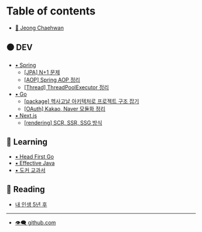 # Table of contents

* [🔹 Jeong Chaehwan](README.md)

## ⚫ DEV

* [▪️ Spring](dev/spring/README.md)
  * [\[JPA\] N+1 문제](dev/spring/jpa-n+1.md)
  * [\[AOP\] Spring AOP 정리](dev/spring/aop-spring-aop.md)
  * [\[Thread\] ThreadPoolExecutor 정리](dev/spring/thread-threadpoolexecutor.md)
* [▪️ Go](dev/golang/README.md)
  * [\[package\] 헥사고날 아키텍처로 프로젝트 구조 잡기](dev/golang/package.md)
  * [\[OAuth\] Kakao, Naver 모듈화 정리](dev/golang/oauth-kakao-naver.md)
* [▪️ Next.js](dev/next.js/README.md)
  * [\[rendering\] SCR, SSR, SSG 방식](dev/next.js/rendering-scr-ssr-ssg.md)

## 🔘 Learning

* [▪️ Head First Go](learning/head-first-go.md)
* [▪️ Effective Java](learning/effective-java.md)
* [▪️ 도커 교과서](learning/docker-course-book.md)

## 🔳 Reading

* [내 인생 5년 후](reading/5.md)

***

* [👁️‍🗨️ github.com](https://github.com/funchcode)

